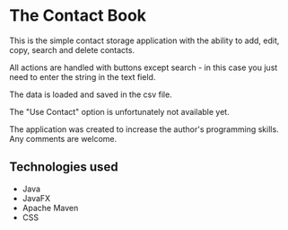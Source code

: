 # The Contact Book
This is the simple contact storage application with 
the ability to add, edit, copy, search and delete contacts.

All actions are handled with buttons except search - in
this case you just need to enter the string in the text field.

The data is loaded and saved in the csv file.

The "Use Contact" option is unfortunately not available yet.

The application was created to increase the author's 
programming skills. Any comments are welcome.
## Technologies used
* Java
* JavaFX
* Apache Maven
* CSS
